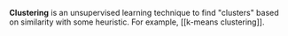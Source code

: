 **Clustering** is an unsupervised learning technique to find "clusters" based on similarity with some heuristic. For example, [[k-means clustering]].